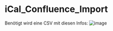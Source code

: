 # iCal_Confluence_Import

Benötigt wird eine CSV mit diesen Infos:
![image](https://user-images.githubusercontent.com/100680594/163170169-95570b46-8b3a-45b7-a8b0-5785a3d1e64f.png)
